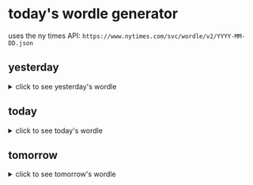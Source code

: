 # today's wordle generator

uses the ny times API: `https://www.nytimes.com/svc/wordle/v2/YYYY-MM-DD.json`

## yesterday

<details>
    <summary>click to see yesterday's wordle</summary>

    caper

</details>

## today

<details>
    <summary>click to see today's wordle</summary>

    audio

</details>

## tomorrow

<details>
    <summary>click to see tomorrow's wordle</summary>

    bride

</details>

